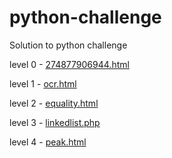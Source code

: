 # python-challenge
Solution to python challenge

level 0 - [274877906944.html](http://www.pythonchallenge.com/pc/def/274877906944.html)

level 1 - [ocr.html](http://www.pythonchallenge.com/pc/def/ocr.html)

level 2 - [equality.html](http://www.pythonchallenge.com/pc/def/equality.html)

level 3 - [linkedlist.php](http://www.pythonchallenge.com/pc/def/linkedlist.php)

level 4 - [peak.html](http://www.pythonchallenge.com/pc/def/peak.html)
